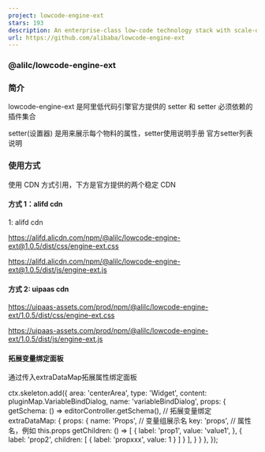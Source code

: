 ```yaml
---
project: lowcode-engine-ext
stars: 193
description: An enterprise-class low-code technology stack with scale-out design / 一套面向扩展设计的企业级低代码技术体系
url: https://github.com/alibaba/lowcode-engine-ext
---
```


### @alilc/lowcode-engine-ext

### 简介

lowcode-engine-ext 是阿里低代码引擎官方提供的 setter 和 setter 必须依赖的插件集合

setter(设置器) 是用来展示每个物料的属性，setter使用说明手册 官方setter列表说明

### 使用方式

使用 CDN 方式引用，下方是官方提供的两个稳定 CDN

#### 方式 1：alifd cdn

1: alifd cdn

https://alifd.alicdn.com/npm/@alilc/lowcode-engine-ext@1.0.5/dist/css/engine-ext.css

https://alifd.alicdn.com/npm/@alilc/lowcode-engine-ext@1.0.5/dist/js/engine-ext.js

#### 方式 2: uipaas cdn

https://uipaas-assets.com/prod/npm/@alilc/lowcode-engine-ext/1.0.5/dist/css/engine-ext.css

https://uipaas-assets.com/prod/npm/@alilc/lowcode-engine-ext/1.0.5/dist/js/engine-ext.js

#### 拓展变量绑定面板

通过传入extraDataMap拓展属性绑定面板

ctx.skeleton.add({
  area: 'centerArea',
  type: 'Widget',
  content: pluginMap.VariableBindDialog,
  name: 'variableBindDialog',
  props: {
    getSchema: () \=> editorController.getSchema(),
    // 拓展变量绑定
    extraDataMap: {
      props: {
        name: 'Props', // 变量组展示名
        key: 'props', // 属性名，例如 this.props
        getChildren: () \=> \[
          {
            label: 'prop1',
            value: 'value1',
          },
          {
            label: 'prop2',
            children: \[
              { label: 'propxxx', value: 1 }
            \]
          }
        \],
      }
    }
  },
});

